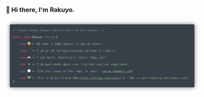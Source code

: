 ### 👋 Hi there, I'm Rakuyo.

<p align="center">
<img src="https://raw.githubusercontent.com/rakuyoMo/rakuyoMo/master/README.png" alt="I'm Rakuyo." title="Hi!" width="1000"/>
</p>
